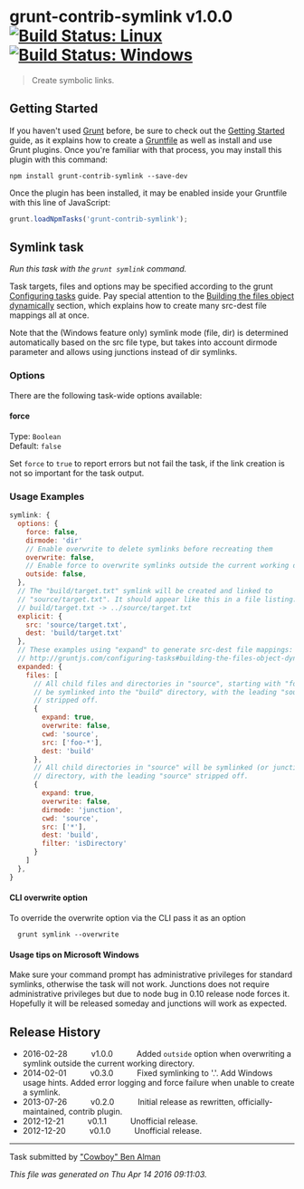 # grunt-contrib-symlink v1.0.0 [![Build Status: Linux](https://travis-ci.org/gruntjs/grunt-contrib-symlink.svg?branch=master)](https://travis-ci.org/gruntjs/grunt-contrib-symlink) [![Build Status: Windows](https://ci.appveyor.com/api/projects/status/sx8wri5lj9g3eq7f/branch/master?svg=true)](https://ci.appveyor.com/project/gruntjs/grunt-contrib-symlink/branch/master)

> Create symbolic links.



## Getting Started

If you haven't used [Grunt](http://gruntjs.com/) before, be sure to check out the [Getting Started](http://gruntjs.com/getting-started) guide, as it explains how to create a [Gruntfile](http://gruntjs.com/sample-gruntfile) as well as install and use Grunt plugins. Once you're familiar with that process, you may install this plugin with this command:

```shell
npm install grunt-contrib-symlink --save-dev
```

Once the plugin has been installed, it may be enabled inside your Gruntfile with this line of JavaScript:

```js
grunt.loadNpmTasks('grunt-contrib-symlink');
```




## Symlink task
_Run this task with the `grunt symlink` command._

Task targets, files and options may be specified according to the grunt [Configuring tasks](http://gruntjs.com/configuring-tasks) guide. Pay special attention to the [Building the files object dynamically](http://gruntjs.com/configuring-tasks#building-the-files-object-dynamically) section, which explains how to create many src-dest file mappings all at once.

Note that the (Windows feature only) symlink mode (file, dir) is determined automatically based on the src file type, but takes into account dirmode parameter and allows using junctions instead of dir symlinks.

### Options

There are the following task-wide options available:


#### force

Type: `Boolean`  
Default: `false`

Set `force` to `true` to report errors but not fail the task, if the link creation is not so important for the task output.

### Usage Examples

```js
symlink: {
  options: {
    force: false,
    dirmode: 'dir'
    // Enable overwrite to delete symlinks before recreating them
    overwrite: false,
    // Enable force to overwrite symlinks outside the current working directory
    outside: false,
  },
  // The "build/target.txt" symlink will be created and linked to
  // "source/target.txt". It should appear like this in a file listing:
  // build/target.txt -> ../source/target.txt
  explicit: {
    src: 'source/target.txt',
    dest: 'build/target.txt'
  },
  // These examples using "expand" to generate src-dest file mappings:
  // http://gruntjs.com/configuring-tasks#building-the-files-object-dynamically
  expanded: {
    files: [
      // All child files and directories in "source", starting with "foo-" will
      // be symlinked into the "build" directory, with the leading "source"
      // stripped off.
      {
        expand: true,
        overwrite: false,
        cwd: 'source',
        src: ['foo-*'],
        dest: 'build'
      },
      // All child directories in "source" will be symlinked (or junctioned only on Windows) into the "build"
      // directory, with the leading "source" stripped off.
      {
        expand: true,
        overwrite: false,
        dirmode: 'junction',
        cwd: 'source',
        src: ['*'],
        dest: 'build',
        filter: 'isDirectory'
      }
    ]
  },
}
```

#### CLI overwrite option

To override the overwrite option via the CLI pass it as an option

```shell
  grunt symlink --overwrite
```

#### Usage tips on Microsoft Windows

Make sure your command prompt has administrative privileges for standard symlinks, otherwise
the task will not work.
Junctions does not require administrative privileges but due to node bug in 0.10 release node forces it. Hopefully it will be released someday and junctions will work as expected.


## Release History

 * 2016-02-28   v1.0.0   Added `outside` option when overwriting a symlink outside the current working directory.
 * 2014-02-01   v0.3.0   Fixed symlinking to '.'. Add Windows usage hints. Added error logging and force failure when unable to create a symlink.
 * 2013-07-26   v0.2.0   Initial release as rewritten, officially-maintained, contrib plugin.
 * 2012-12-21   v0.1.1   Unofficial release.
 * 2012-12-20   v0.1.0   Unofficial release.

---

Task submitted by ["Cowboy" Ben Alman](http://benalman.com/)

*This file was generated on Thu Apr 14 2016 09:11:03.*

